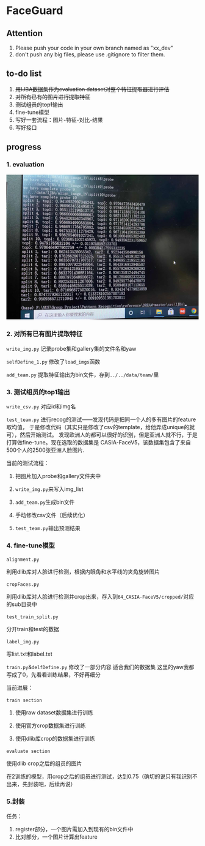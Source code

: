 # FaceGuard
## Attention
1. Please push your code in your own branch named as "xx\_dev"
2. don't push any big files, please use .gitignore to filter them.

## to-do list
1. ~~用IJBA数据集作为evaluation dataset对整个特征提取器进行评估~~
2. ~~对所有已有的图片进行提取特征~~
3. ~~测试组员的top1输出~~
4. fine-tune模型
5. 写好一套流程：图片-特征-对比-结果
6. 写好接口

## progress
### 1. evaluation
![1](./images/ijba.jpeg)

### 2. 对所有已有图片提取特征
`write_img.py` 记录probe集和gallery集的文件名和yaw

`selfDefine_1.py` 修改了`load_imgs`函数

`add_team.py` 提取特征输出为bin文件，存到`../../data/team/`里

### 3. 测试组员的top1输出
`write_csv.py` 对应id和img名

`test_team.py` 进行recog的测试——发现代码是把同一个人的多有图片的feature取均值，
于是修改代码（其实只是修改了csv的template，给他弄成unique的就可），然后开始测试。
发现欧洲人的都可以很好的识别，但是亚洲人就不行，于是打算做fine-tune。现在选取的数据集是
CASIA-FaceV5，该数据集包含了来自500个人的2500张亚洲人脸图片.

当前的测试流程：

1. 把图片加入probe和gallery文件夹中

2. `write_img.py`来写入img_list

3. `add_team.py`生成bin文件

4. 手动修改csv文件（后续优化）

5. `test_team.py`输出预测结果


### 4. fine-tune模型
`alignment.py`

利用dlib库对人脸进行检测，根据内眼角和水平线的夹角旋转图片


`cropFaces.py`

利用dlib库对人脸进行检测并crop出来，存入到`64_CASIA-FaceV5/cropped/`对应的sub目录中

`test_train_split.py`

分开train和test的数据

`label_img.py`

写list.txt和label.txt

`train.py`&`delfDefine.py`
修改了一部分内容 适合我们的数据集 这里的yaw我都写成了0，先看看训练结果，不好再细分

当前进展：

`train section`

1. 使用raw dataset数据集进行训练

2. 使用官方crop数据集进行训练

3. 使用dlib库crop的数据集进行训练

`evaluate section`

使用dlib crop之后的组员的图片

在2训练的模型，用crop之后的组员进行测试，达到0.75（确切的说只有我识别不出来，先封装吧，后续再说）

### 5.封装
任务：
1. register部分，一个图片需加入到现有的bin文件中
2. 比对部分，一个图片计算出feature
